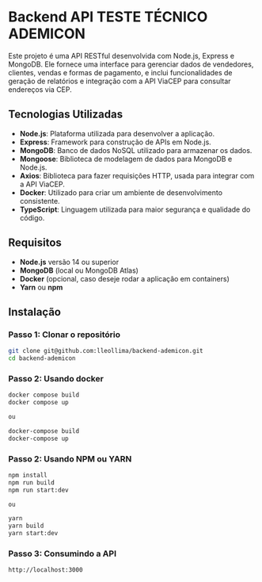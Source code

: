 # Backend API TESTE TÉCNICO ADEMICON

Este projeto é uma API RESTful desenvolvida com Node.js, Express e MongoDB. Ele fornece uma interface para gerenciar dados de vendedores, clientes, vendas e formas de pagamento, e inclui funcionalidades de geração de relatórios e integração com a API ViaCEP para consultar endereços via CEP.

## Tecnologias Utilizadas

- **Node.js**: Plataforma utilizada para desenvolver a aplicação.
- **Express**: Framework para construção de APIs em Node.js.
- **MongoDB**: Banco de dados NoSQL utilizado para armazenar os dados.
- **Mongoose**: Biblioteca de modelagem de dados para MongoDB e Node.js.
- **Axios**: Biblioteca para fazer requisições HTTP, usada para integrar com a API ViaCEP.
- **Docker**: Utilizado para criar um ambiente de desenvolvimento consistente.
- **TypeScript**: Linguagem utilizada para maior segurança e qualidade do código.

## Requisitos

- **Node.js** versão 14 ou superior
- **MongoDB** (local ou MongoDB Atlas)
- **Docker** (opcional, caso deseje rodar a aplicação em containers)
- **Yarn** ou **npm**

## Instalação

### Passo 1: Clonar o repositório

```bash
git clone git@github.com:lleollima/backend-ademicon.git
cd backend-ademicon
```
### Passo 2: Usando docker

```bash
docker compose build 
docker compose up

ou 

docker-compose build
docker-compose up

```

### Passo 2: Usando NPM ou YARN


```bash
npm install
npm run build
npm run start:dev

ou 

yarn
yarn build
yarn start:dev


```

### Passo 3: Consumindo a API


```bash
http://localhost:3000


```
